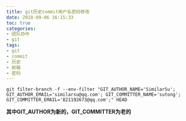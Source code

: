 ```yaml
---
title: git历史commit用户名密码修改
date: 2018-09-06 16:15:33
toc: true
categories:
- 团队协作
- git
tags:
- git
- commit
- 历史
- 邮箱
- 密码
---
```


```
git filter-branch -f --env-filter "GIT_AUTHOR_NAME='SimilarSu'; GIT_AUTHOR_EMAIL='similarsu@qq.com'; GIT_COMMITTER_NAME='sutong'; GIT_COMMITTER_EMAIL='821192673@qq.com';" HEAD
```

**其中GIT_AUTHOR为新的，GIT_COMMITTER为老的**

